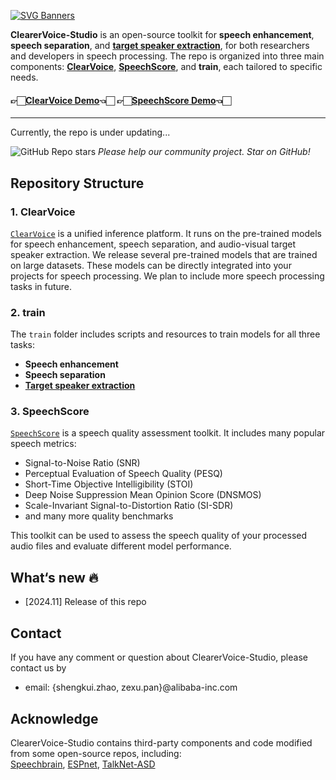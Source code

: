 [![SVG Banners](https://svg-banners.vercel.app/api?type=origin&text1=ClearerVoice-Studio&text2=%20A%20Speech%20Front-end%20Processing%20Toolkit&width=1000&height=210)](https://github.com/Akshay090/svg-banners)
    
<strong>ClearerVoice-Studio</strong> is an open-source toolkit for **speech enhancement**, **speech separation**, and <a href="https://github.com/modelscope/ClearerVoice-Studio/blob/main/train/target_speaker_extraction">**target speaker extraction**<a/>, for both researchers and developers in speech processing. The repo is organized into three main components: **[ClearVoice](https://github.com/modelscope/ClearerVoice-Studio/tree/main/clearvoice)**, <a href="https://github.com/modelscope/ClearerVoice-Studio/tree/main/speechscore">**SpeechScore**<a/>, and **train**, each tailored to specific needs.

#### 👉🏻[ClearVoice Demo](https://huggingface.co/spaces/alibabasglab/ClearVoice)👈🏻   👉🏻[SpeechScore Demo](https://huggingface.co/spaces/alibabasglab/SpeechScore)👈🏻
---
Currently, the repo is under updating...

![GitHub Repo stars](https://img.shields.io/github/stars/modelscope/ClearerVoice-Studio) *Please help our community project. Star on GitHub!*

## Repository Structure

### 1. **ClearVoice**  
[`ClearVoice`](https://github.com/modelscope/ClearerVoice-Studio/tree/main/clearvoice) is a unified inference platform. It runs on the pre-trained models for speech enhancement, speech separation, and audio-visual target speaker extraction. We release several pre-trained models that are trained on large datasets. These models can be directly integrated into your projects for speech processing. We plan to include more speech processing tasks in future.

### 2. **train**  
The `train` folder includes scripts and resources to train models for all three tasks:

- **Speech enhancement**
- **Speech separation**
- **[Target speaker extraction](train/target_speaker_extraction)**

### 3. **SpeechScore**  
<a href="https://github.com/modelscope/ClearerVoice-Studio/tree/main/speechscore">`SpeechScore`<a/> is a speech quality assessment toolkit. It includes many popular speech metrics:

- Signal-to-Noise Ratio (SNR)
- Perceptual Evaluation of Speech Quality (PESQ)
- Short-Time Objective Intelligibility (STOI)
- Deep Noise Suppression Mean Opinion Score (DNSMOS)
- Scale-Invariant Signal-to-Distortion Ratio (SI-SDR)
- and many more quality benchmarks  

This toolkit can be used to assess the speech quality of your processed audio files and evaluate different model performance. 

## What‘s new :fire:
- [2024.11] Release of this repo
  
## Contact
If you have any comment or question about ClearerVoice-Studio, please contact us by
- email: {shengkui.zhao, zexu.pan}@alibaba-inc.com


## Acknowledge
ClearerVoice-Studio contains third-party components and code modified from some open-source repos, including: <br>
[Speechbrain](https://github.com/speechbrain/speechbrain), [ESPnet](https://github.com/espnet), [TalkNet-ASD
](https://github.com/TaoRuijie/TalkNet-ASD)

